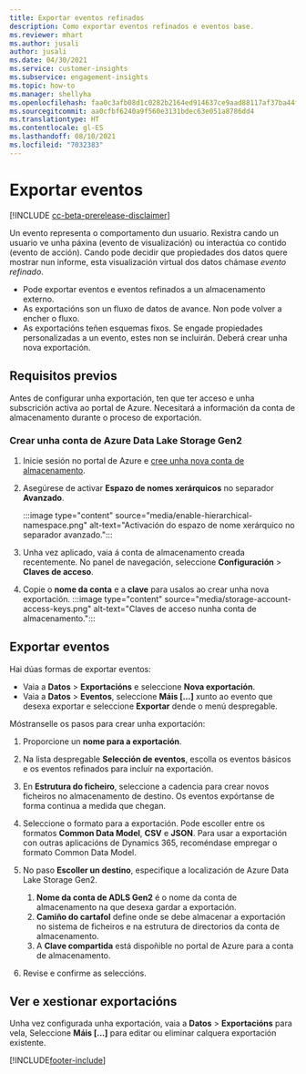 ```yaml
---
title: Exportar eventos refinados
description: Como exportar eventos refinados e eventos base.
ms.reviewer: mhart
ms.author: jusali
author: jusali
ms.date: 04/30/2021
ms.service: customer-insights
ms.subservice: engagement-insights
ms.topic: how-to
ms.manager: shellyha
ms.openlocfilehash: faa0c3afb08d1c0282b2164ed914637ce9aad88117af37ba44fdb81e7610e574
ms.sourcegitcommit: aa0cfbf6240a9f560e3131bdec63e051a8786dd4
ms.translationtype: HT
ms.contentlocale: gl-ES
ms.lasthandoff: 08/10/2021
ms.locfileid: "7032383"
---
```

# <a name="export-events"></a>Exportar eventos

[!INCLUDE [cc-beta-prerelease-disclaimer](includes/cc-beta-prerelease-disclaimer.md)]

Un evento representa o comportamento dun usuario. Rexistra cando un usuario ve unha páxina (evento de visualización) ou interactúa co contido (evento de acción). Cando pode decidir que propiedades dos datos quere mostrar nun informe, esta visualización virtual dos datos chámase *evento refinado*. 

- Pode exportar eventos e eventos refinados a un almacenamento externo. 
- As exportacións son un fluxo de datos de avance. Non pode volver a encher o fluxo. 
- As exportacións teñen esquemas fixos. Se engade propiedades personalizadas a un evento, estes non se incluirán. Deberá crear unha nova exportación.

## <a name="prerequisites"></a>Requisitos previos

Antes de configurar unha exportación, ten que ter acceso e unha subscrición activa ao portal de Azure. Necesitará a información da conta de almacenamento durante o proceso de exportación. 

### <a name="create-an-azure-data-lake-storage-gen-2-accounts"></a>Crear unha conta de Azure Data Lake Storage Gen2

1. Inicie sesión no portal de Azure e [cree unha nova conta de almacenamento](/azure/storage/common/storage-account-create). 

1. Asegúrese de activar **Espazo de nomes xerárquicos** no separador **Avanzado**. 

   :::image type="content" source="media/enable-hierarchical-namespace.png" alt-text="Activación do espazo de nome xerárquico no separador avanzado.":::

1. Unha vez aplicado, vaia á conta de almacenamento creada recentemente. No panel de navegación, seleccione **Configuración** > **Claves de acceso**. 

1. Copie o **nome da conta** e a **clave** para usalos ao crear unha nova exportación.
   :::image type="content" source="media/storage-account-access-keys.png" alt-text="Claves de acceso nunha conta de almacenamento.":::

## <a name="export-events"></a>Exportar eventos

Hai dúas formas de exportar eventos: 
- Vaia a **Datos** > **Exportacións** e seleccione **Nova exportación**.
- Vaia a **Datos** > **Eventos**, seleccione **Máis [...]** xunto ao evento que desexa exportar e seleccione **Exportar** dende o menú despregable. 

Móstranselle os pasos para crear unha exportación:

1. Proporcione un **nome para a exportación**.

1. Na lista despregable **Selección de eventos**, escolla os eventos básicos e os eventos refinados para incluír na exportación. 

1. En **Estrutura do ficheiro**, seleccione a cadencia para crear novos ficheiros no almacenamento de destino. Os eventos expórtanse de forma continua a medida que chegan.

1. Seleccione o formato para a exportación. Pode escoller entre os formatos **Common Data Model**, **CSV** e **JSON**. Para usar a exportación con outras aplicacións de Dynamics 365, recoméndase empregar o formato Common Data Model.

1. No paso **Escoller un destino**, especifique a localización de Azure Data Lake Storage Gen2.
    1. **Nome da conta de ADLS Gen2** é o nome da conta de almacenamento na que desexa gardar a exportación. 
    1. **Camiño do cartafol** define onde se debe almacenar a exportación no sistema de ficheiros e na estrutura de directorios da conta de almacenamento.
    1. A **Clave compartida** está dispoñible no portal de Azure para a conta de almacenamento.

1. Revise e confirme as seleccións.

## <a name="view-and-manage-exports"></a>Ver e xestionar exportacións

Unha vez configurada unha exportación, vaia a **Datos** > **Exportacións** para vela, Seleccione **Máis [...]** para editar ou eliminar calquera exportación existente.


[!INCLUDE[footer-include](../includes/footer-banner.md)]